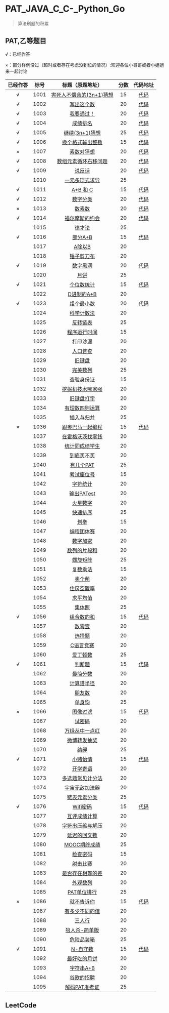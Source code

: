 # PAT_JAVA_C_C-_Python_Go
> 算法刷题的积累 

## PAT,乙等题目

√：已经作答

×：部分样例没过（超时或者存在考虑没到位的情况）:欢迎各位小哥哥或者小姐姐来一起讨论

| 已经作答 | 标号 |                       标题（原题地址）                       | 分数 |                           代码地址                           |
| :------: | :--: | :----------------------------------------------------------: | :--: | :----------------------------------------------------------: |
|    √     | 1001 | [害死人不偿命的(3n+1)猜想](https://pintia.cn/problem-sets/994805260223102976/problems/994805325918486528) |  15  | [代码](https://gitee.com/os0day/leetcode_pat_java_go_c_python/blob/master/JAVA/basic_level/Main_1001.java) |
|    √     | 1002 | [写出这个数](https://pintia.cn/problem-sets/994805260223102976/problems/994805324509200384) |  20  | [代码](https://gitee.com/os0day/leetcode_pat_java_go_c_python/blob/master/JAVA/basic_level/Main_1002.java) |
|    √     | 1003 | [我要通过！](https://pintia.cn/problem-sets/994805260223102976/problems/994805323154440192) |  20  | [代码](https://gitee.com/os0day/leetcode_pat_java_go_c_python/blob/master/JAVA/basic_level/Main_1003.java) |
|    √     | 1004 | [成绩排名](https://pintia.cn/problem-sets/994805260223102976/problems/994805321640296448) |  20  | [代码](https://gitee.com/os0day/leetcode_pat_java_go_c_python/blob/master/JAVA/basic_level/Main_1004.java) |
|    √     | 1005 | [继续(3n+1)猜想](https://pintia.cn/problem-sets/994805260223102976/problems/994805320306507776) |  25  | [代码](https://gitee.com/os0day/leetcode_pat_java_go_c_python/blob/master/JAVA/basic_level/Main_1005.java) |
|    √     | 1006 | [换个格式输出整数](https://pintia.cn/problem-sets/994805260223102976/problems/994805318855278592) |  15  | [代码](https://gitee.com/os0day/leetcode_pat_java_go_c_python/blob/master/JAVA/basic_level/Main_1006.java) |
|    ×     | 1007 | [素数对猜想](https://pintia.cn/problem-sets/994805260223102976/problems/994805317546655744) |  20  | [代码](https://gitee.com/os0day/leetcode_pat_java_go_c_python/blob/master/JAVA/basic_level/Main_1007.java) |
|    √     | 1008 | [数组元素循环右移问题](https://pintia.cn/problem-sets/994805260223102976/problems/994805316250615808) |  20  | [代码](https://gitee.com/os0day/leetcode_pat_java_go_c_python/blob/master/JAVA/basic_level/Main_1008.java) |
|    √     | 1009 | [说反话](https://pintia.cn/problem-sets/994805260223102976/problems/994805314941992960) |  20  | [代码](https://gitee.com/os0day/leetcode_pat_java_go_c_python/blob/master/JAVA/basic_level/Main_1009.java) |
|          | 1010 | [一元多项式求导](https://pintia.cn/problem-sets/994805260223102976/problems/994805313708867584) |  25  |                                                              |
|    √     | 1011 | [A+B 和 C](https://pintia.cn/problem-sets/994805260223102976/problems/994805312417021952) |  15  | [代码](https://gitee.com/os0day/leetcode_pat_java_go_c_python/blob/master/JAVA/basic_level/Main_1011.java) |
|    √     | 1012 | [数字分类](https://pintia.cn/problem-sets/994805260223102976/problems/994805311146147840) |  20  | [代码](https://gitee.com/os0day/leetcode_pat_java_go_c_python/blob/master/JAVA/basic_level/Main_1012.java) |
|    ×     | 1013 | [数素数](https://pintia.cn/problem-sets/994805260223102976/problems/994805309963354112) |  20  | [代码](https://gitee.com/os0day/leetcode_pat_java_go_c_python/blob/master/JAVA/basic_level/Main_1013.java) |
|    √     | 1014 | [福尔摩斯的约会](https://pintia.cn/problem-sets/994805260223102976/problems/994805308755394560) |  20  | [代码](https://gitee.com/os0day/leetcode_pat_java_go_c_python/blob/master/JAVA/basic_level/Main_1014.java) |
|          | 1015 | [德才论](https://pintia.cn/problem-sets/994805260223102976/problems/994805307551629312) |  25  |                                                              |
|    √     | 1016 | [部分A+B](https://pintia.cn/problem-sets/994805260223102976/problems/994805306310115328) |  15  | [代码](https://gitee.com/os0day/leetcode_pat_java_go_c_python/blob/master/JAVA/basic_level/Main_1016.java) |
|          | 1017 | [A除以B](https://pintia.cn/problem-sets/994805260223102976/problems/994805305181847552) |  20  |                                                              |
|          | 1018 | [锤子剪刀布](https://pintia.cn/problem-sets/994805260223102976/problems/994805304020025344) |  20  |                                                              |
|    √     | 1019 | [数字黑洞](https://pintia.cn/problem-sets/994805260223102976/problems/994805302786899968) |  20  | [代码](https://gitee.com/os0day/leetcode_pat_java_go_c_python/blob/master/JAVA/basic_level/Main_1019.java) |
|          | 1020 | [月饼](https://pintia.cn/problem-sets/994805260223102976/problems/994805301562163200) |  25  |                                                              |
|    √     | 1021 | [个位数统计](https://pintia.cn/problem-sets/994805260223102976/problems/994805300404535296) |  15  | [代码](https://gitee.com/os0day/leetcode_pat_java_go_c_python/blob/master/JAVA/basic_level/Main_1021.java) |
|          | 1022 | [D进制的A+B](https://pintia.cn/problem-sets/994805260223102976/problems/994805299301433344) |  20  |                                                              |
|    √     | 1023 | [组个最小数](https://pintia.cn/problem-sets/994805260223102976/problems/994805298269634560) |  20  | [代码](https://gitee.com/os0day/leetcode_pat_java_go_c_python/blob/master/JAVA/basic_level/Main_1023.java) |
|          | 1024 | [科学计数法](https://pintia.cn/problem-sets/994805260223102976/problems/994805297229447168) |  20  |                                                              |
|          | 1025 | [反转链表](https://pintia.cn/problem-sets/994805260223102976/problems/994805296180871168) |  25  |                                                              |
|          | 1026 | [程序运行时间](https://pintia.cn/problem-sets/994805260223102976/problems/994805295203598336) |  15  |                                                              |
|          | 1027 | [打印沙漏](https://pintia.cn/problem-sets/994805260223102976/problems/994805294251491328) |  20  |                                                              |
|          | 1028 | [人口普查](https://pintia.cn/problem-sets/994805260223102976/problems/994805293282607104) |  20  |                                                              |
|          | 1029 | [旧键盘](https://pintia.cn/problem-sets/994805260223102976/problems/994805292322111488) |  20  |                                                              |
|          | 1030 | [完美数列](https://pintia.cn/problem-sets/994805260223102976/problems/994805291311284224) |  25  |                                                              |
|          | 1031 | [查验身份证](https://pintia.cn/problem-sets/994805260223102976/problems/994805290334011392) |  15  |                                                              |
|          | 1032 | [挖掘机技术哪家强](https://pintia.cn/problem-sets/994805260223102976/problems/994805289432236032) |  20  |                                                              |
|          | 1033 | [旧键盘打字](https://pintia.cn/problem-sets/994805260223102976/problems/994805288530460672) |  20  |                                                              |
|          | 1034 | [有理数四则运算](https://pintia.cn/problem-sets/994805260223102976/problems/994805287624491008) |  20  |                                                              |
|          | 1035 | [插入与归并](https://pintia.cn/problem-sets/994805260223102976/problems/994805286714327040) |  25  |                                                              |
|    ×     | 1036 | [跟奥巴马一起编程](https://pintia.cn/problem-sets/994805260223102976/problems/994805285812551680) |  15  | [代码](https://gitee.com/os0day/leetcode_pat_java_go_c_python/blob/master/JAVA/basic_level/Main_1036.java) |
|          | 1037 | [在霍格沃茨找零钱](https://pintia.cn/problem-sets/994805260223102976/problems/994805284923359232) |  20  |                                                              |
|          | 1038 | [统计同成绩学生](https://pintia.cn/problem-sets/994805260223102976/problems/994805284092887040) |  20  |                                                              |
|          | 1039 | [到底买不买](https://pintia.cn/problem-sets/994805260223102976/problems/994805283241443328) |  20  |                                                              |
|          | 1040 | [有几个PAT](https://pintia.cn/problem-sets/994805260223102976/problems/994805282389999616) |  25  |                                                              |
|          | 1041 | [考试座位号](https://pintia.cn/problem-sets/994805260223102976/problems/994805281567916032) |  15  |                                                              |
|          | 1042 | [字符统计](https://pintia.cn/problem-sets/994805260223102976/problems/994805280817135616) |  20  |                                                              |
|          | 1043 | [输出PATest](https://pintia.cn/problem-sets/994805260223102976/problems/994805280074743808) |  20  |                                                              |
|          | 1044 | [火星数字](https://pintia.cn/problem-sets/994805260223102976/problems/994805279328157696) |  20  |                                                              |
|          | 1045 | [快速排序](https://pintia.cn/problem-sets/994805260223102976/problems/994805278589960192) |  25  |                                                              |
|          | 1046 | [划拳](https://pintia.cn/problem-sets/994805260223102976/problems/994805277847568384) |  15  |                                                              |
|          | 1047 | [编程团体赛](https://pintia.cn/problem-sets/994805260223102976/problems/994805277163896832) |  20  |                                                              |
|          | 1048 | [数字加密](https://pintia.cn/problem-sets/994805260223102976/problems/994805276438282240) |  20  |                                                              |
|          | 1049 | [数列的片段和](https://pintia.cn/problem-sets/994805260223102976/problems/994805275792359424) |  20  |                                                              |
|          | 1050 | [螺旋矩阵](https://pintia.cn/problem-sets/994805260223102976/problems/994805275146436608) |  25  |                                                              |
|          | 1051 | [复数乘法](https://pintia.cn/problem-sets/994805260223102976/problems/994805274496319488) |  15  |                                                              |
|          | 1052 | [卖个萌](https://pintia.cn/problem-sets/994805260223102976/problems/994805273883951104) |  20  |                                                              |
|          | 1053 | [住房空置率](https://pintia.cn/problem-sets/994805260223102976/problems/994805273284165632) |  20  |                                                              |
|          | 1054 | [求平均值](https://pintia.cn/problem-sets/994805260223102976/problems/994805272659214336) |  20  |                                                              |
|          | 1055 | [集体照](https://pintia.cn/problem-sets/994805260223102976/problems/994805272021680128) |  25  |                                                              |
|    √     | 1056 | [组合数的和](https://pintia.cn/problem-sets/994805260223102976/problems/994805271455449088) |  15  | [代码](https://gitee.com/os0day/leetcode_pat_java_go_c_python/blob/master/JAVA/basic_level/Main_1056.java) |
|          | 1057 | [数零壹](https://pintia.cn/problem-sets/994805260223102976/problems/994805270914383872) |  20  |                                                              |
|          | 1058 | [选择题](https://pintia.cn/problem-sets/994805260223102976/problems/994805270356541440) |  20  |                                                              |
|          | 1059 | [C语言竞赛](https://pintia.cn/problem-sets/994805260223102976/problems/994805269828059136) |  20  |                                                              |
|          | 1060 | [爱丁顿数](https://pintia.cn/problem-sets/994805260223102976/problems/994805269312159744) |  25  |                                                              |
|    √     | 1061 | [判断题](https://pintia.cn/problem-sets/994805260223102976/problems/994805268817231872) |  15  | [代码](https://gitee.com/os0day/leetcode_pat_java_go_c_python/blob/master/JAVA/basic_level/Main_1061.java) |
|          | 1062 | [最简分数](https://pintia.cn/problem-sets/994805260223102976/problems/994805268334886912) |  20  |                                                              |
|          | 1063 | [计算谱半径](https://pintia.cn/problem-sets/994805260223102976/problems/994805267860930560) |  20  |                                                              |
|          | 1064 | [朋友数](https://pintia.cn/problem-sets/994805260223102976/problems/994805267416334336) |  20  |                                                              |
|          | 1065 | [单身狗](https://pintia.cn/problem-sets/994805260223102976/problems/994805266942377984) |  25  |                                                              |
|    ×     | 1066 | [图像过滤](https://pintia.cn/problem-sets/994805260223102976/problems/994805266514558976) |  15  | [代码](https://gitee.com/os0day/leetcode_pat_java_go_c_python/blob/master/JAVA/basic_level/Main_1066.java) |
|          | 1067 | [试密码](https://pintia.cn/problem-sets/994805260223102976/problems/994805266007048192) |  20  |                                                              |
|          | 1068 | [万绿丛中一点红](https://pintia.cn/problem-sets/994805260223102976/problems/994805265579229184) |  20  |                                                              |
|          | 1069 | [微博转发抽奖](https://pintia.cn/problem-sets/994805260223102976/problems/994805265159798784) |  20  |                                                              |
|          | 1070 | [结绳](https://pintia.cn/problem-sets/994805260223102976/problems/994805264706813952) |  25  |                                                              |
|    √     | 1071 | [小赌怡情](https://pintia.cn/problem-sets/994805260223102976/problems/994805264312549376) |  15  | [代码](https://gitee.com/os0day/leetcode_pat_java_go_c_python/blob/master/JAVA/basic_level/Main_1071.java) |
|          | 1072 | [开学寄语](https://pintia.cn/problem-sets/994805260223102976/problems/994805263964422144) |  20  |                                                              |
|          | 1073 | [多选题常见计分法](https://pintia.cn/problem-sets/994805260223102976/problems/994805263624683520) |  20  |                                                              |
|          | 1074 | [宇宙无敌加法器](https://pintia.cn/problem-sets/994805260223102976/problems/994805263297527808) |  20  |                                                              |
|          | 1075 | [链表元素分类](https://pintia.cn/problem-sets/994805260223102976/problems/994805262953594880) |  25  |                                                              |
|    √     | 1076 | [Wifi密码](https://pintia.cn/problem-sets/994805260223102976/problems/994805262622244864) |  15  | [代码](https://gitee.com/os0day/leetcode_pat_java_go_c_python/blob/master/JAVA/basic_level/Main_1076.java) |
|          | 1077 | [互评成绩计算](https://pintia.cn/problem-sets/994805260223102976/problems/994805262303477760) |  20  |                                                              |
|          | 1078 | [字符串压缩与解压](https://pintia.cn/problem-sets/994805260223102976/problems/994805262018265088) |  20  |                                                              |
|          | 1079 | [延迟的回文数](https://pintia.cn/problem-sets/994805260223102976/problems/994805261754023936) |  20  |                                                              |
|          | 1080 | [MOOC期终成绩](https://pintia.cn/problem-sets/994805260223102976/problems/994805261493977088) |  25  |                                                              |
|          | 1081 | [检查密码](https://pintia.cn/problem-sets/994805260223102976/problems/994805261217153024) |  15  |                                                              |
|          | 1082 | [射击比赛](https://pintia.cn/problem-sets/994805260223102976/problems/994805260990660608) |  20  |                                                              |
|          | 1083 | [是否存在相等的差](https://pintia.cn/problem-sets/994805260223102976/problems/994805260780945408) |  20  |                                                              |
|          | 1084 | [外观数列](https://pintia.cn/problem-sets/994805260223102976/problems/994805260583813120) |  20  |                                                              |
|          | 1085 | [PAT单位排行](https://pintia.cn/problem-sets/994805260223102976/problems/994805260353126400) |  25  |                                                              |
|    ×     | 1086 | [就不告诉你](https://pintia.cn/problem-sets/994805260223102976/problems/1038429065476579328) |  15  | [代码](https://gitee.com/os0day/leetcode_pat_java_go_c_python/blob/master/JAVA/basic_level/Main_1086.java) |
|          | 1087 | [有多少不同的值](https://pintia.cn/problem-sets/994805260223102976/problems/1038429191091781632) |  20  |                                                              |
|          | 1088 | [三人行](https://pintia.cn/problem-sets/994805260223102976/problems/1038429286185074688) |  20  |                                                              |
|          | 1089 | [狼人杀-简单版](https://pintia.cn/problem-sets/994805260223102976/problems/1038429385296453632) |  20  |                                                              |
|          | 1090 | [危险品装箱](https://pintia.cn/problem-sets/994805260223102976/problems/1038429484026175488) |  25  |                                                              |
|    √     | 1091 | [N-自守数](https://pintia.cn/problem-sets/994805260223102976/problems/1071785664454127616) |  15  | [代码](https://gitee.com/os0day/leetcode_pat_java_go_c_python/blob/master/JAVA/basic_level/Main_1091.java) |
|          | 1092 | [最好吃的月饼](https://pintia.cn/problem-sets/994805260223102976/problems/1071785779399028736) |  20  |                                                              |
|          | 1093 | [字符串A+B](https://pintia.cn/problem-sets/994805260223102976/problems/1071785884776722432) |  20  |                                                              |
|          | 1094 | [谷歌的招聘](https://pintia.cn/problem-sets/994805260223102976/problems/1071785997033074688) |  20  |                                                              |
|          | 1095 | [解码PAT准考证](https://pintia.cn/problem-sets/994805260223102976/problems/1071786104348536832) |  25  |                                                              |

## LeetCode